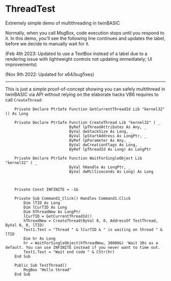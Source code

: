# ThreadTest

Extremely simple demo of multithreading in twinBASIC

Normally, when you call MsgBox, code execution stops until you respond to it. In this demo, you'll see the following line continues and updates the label, before we decide to manually wait for it.

(Feb 4th 2023: Updated to use a TextBox instead of a label due to a rendering issue with lightweight controls not updating immediately; UI improvements)

(Nov 9th 2022: Updated for x64/bugfixes)

---

This is just a simple proof-of-concept showing you can safely multithread in twinBASIC via API without relying on the elaborate hacks VB6 requires to call `CreateThread`:

```
    Private Declare PtrSafe Function GetCurrentThreadId Lib "kernel32" () As Long

    Private Declare PtrSafe Function CreateThread Lib "kernel32" ( _
                            ByRef lpThreadAttributes As Any, _
                            ByVal dwStackSize As Long, _
                            ByVal lpStartAddress As LongPtr, _
                            ByRef lpParameter As Any, _
                            ByVal dwCreationFlags As Long, _
                            ByRef lpThreadId As Long) As LongPtr

    Private Declare PtrSafe Function WaitForSingleObject Lib "kernel32" ( _
                            ByVal hHandle As LongPtr, _
                            ByVal dwMilliseconds As Long) As Long

 
    
    Private Const INFINITE = -1&
    
    Private Sub Command1_Click() Handles Command1.Click
        Dim lTID As Long
        Dim lCurTID As Long
        Dim hThreadNew As LongPtr
        lCurTID = GetCurrentThreadId()
        hThreadNew = CreateThread(ByVal 0, 0, AddressOf TestThread, ByVal 0, 0, lTID)
        Text1.Text = "Thread " & lCurTID & " is waiting on thread " & lTID
        Dim hr As Long
        hr = WaitForSingleObject(hThreadNew, 30000&) 'Wait 30s as a default. You can use INFINITE instead if you never want to time out.
        Text1.Text = "Wait end code " & CStr(hr)
    End Sub

    Public Sub TestThread()
        MsgBox "Hello thread"
    End Sub
```
